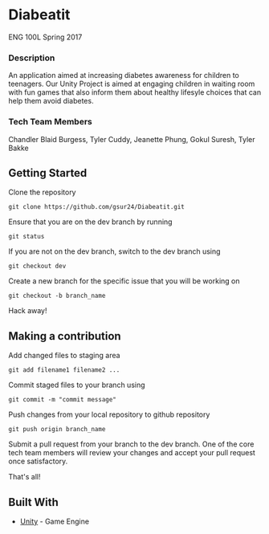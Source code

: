 # Diabeatit
ENG 100L Spring 2017 </br>
### Description
An application aimed at increasing diabetes awareness for children to teenagers. Our Unity Project is aimed at engaging children in waiting room with fun games that also inform them about healthy lifesyle choices that can help them avoid diabetes.
### Tech Team Members
Chandler Blaid Burgess, Tyler Cuddy, Jeanette Phung, Gokul Suresh, Tyler Bakke	</br>

## Getting Started

Clone the repository
```
git clone https://github.com/gsur24/Diabeatit.git
```

Ensure that you are on the dev branch by running
```
git status
```

If you are not on the dev branch, switch to the dev branch using
```
git checkout dev
```

Create a new branch for the specific issue that you will be working on
```
git checkout -b branch_name
```

Hack away!

## Making a contribution
Add changed files to staging area 
```
git add filename1 filename2 ...
```

Commit staged files to your branch using
```
git commit -m "commit message"
```

Push changes from your local repository to github repository
```
git push origin branch_name
```

Submit a pull request from your branch to the dev branch. One of the core tech team members will review your changes and accept your pull request once satisfactory.

That's all!

## Built With
* [Unity](https://docs.unity3d.com/Manual/index.html) - Game Engine
